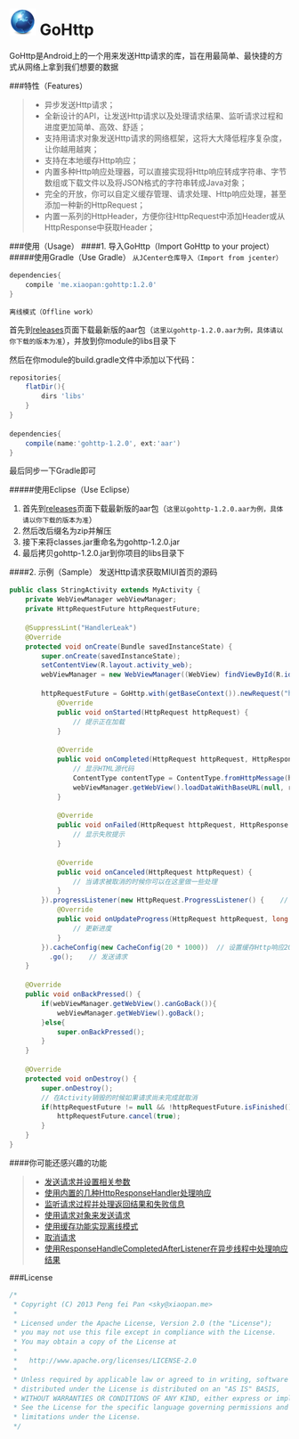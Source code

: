 # ![Logo](docs/logo.png) GoHttp

GoHttp是Android上的一个用来发送Http请求的库，旨在用最简单、最快捷的方式从网络上拿到我们想要的数据

###特性（Features）
>* 异步发送Http请求；
>* 全新设计的API，让发送Http请求以及处理请求结果、监听请求过程和进度更加简单、高效、舒适；
>* 支持用请求对象发送Http请求的网络框架，这将大大降低程序复杂度，让你越用越爽；
>* 支持在本地缓存Http响应；
>* 内置多种Http响应处理器，可以直接实现将Http响应转成字符串、字节数组或下载文件以及将JSON格式的字符串转成Java对象；
>* 完全的开放，你可以自定义缓存管理、请求处理、Http响应处理，甚至添加一种新的HttpRequest；
>* 内置一系列的HttpHeader，方便你往HttpRequest中添加Header或从HttpResponse中获取Header；

###使用（Usage）
####1. 导入GoHttp（Import GoHttp to your project）
#####使用Gradle（Use Gradle）
``从JCenter仓库导入（Import from jcenter）``

```groovy
dependencies{
	compile 'me.xiaopan:gohttp:1.2.0'
}
```

``离线模式（Offline work）``

首先到[releases](https://github.com/xiaopansky/GoHttp/releases)页面下载最新版的aar包（`这里以gohttp-1.2.0.aar为例，具体请以你下载的版本为准`），并放到你module的libs目录下

然后在你module的build.gradle文件中添加以下代码：
```groovy
repositories{
    flatDir(){
        dirs 'libs'
    }
}

dependencies{
    compile(name:'gohttp-1.2.0', ext:'aar')
}
```
最后同步一下Gradle即可

#####使用Eclipse（Use Eclipse）

1. 首先到[releases](https://github.com/xiaopansky/GoHttp/releases)页面下载最新版的aar包（`这里以gohttp-1.2.0.aar为例，具体请以你下载的版本为准`）
2. 然后改后缀名为zip并解压
3. 接下来将classes.jar重命名为gohttp-1.2.0.jar
4. 最后拷贝gohttp-1.2.0.jar到你项目的libs目录下

####2. 示例（Sample）
发送Http请求获取MIUI首页的源码
```java
public class StringActivity extends MyActivity {
	private WebViewManager webViewManager;
    private HttpRequestFuture httpRequestFuture;

	@SuppressLint("HandlerLeak")
	@Override
	protected void onCreate(Bundle savedInstanceState) {
		super.onCreate(savedInstanceState);
		setContentView(R.layout.activity_web);
		webViewManager = new WebViewManager((WebView) findViewById(R.id.web1));

		httpRequestFuture = GoHttp.with(getBaseContext()).newRequest("http://www.miui.com/forum.php", new StringHttpResponseHandler(), new HttpRequest.Listener<String>() {
            @Override
            public void onStarted(HttpRequest httpRequest) {
                // 提示正在加载
            }

            @Override
            public void onCompleted(HttpRequest httpRequest, HttpResponse httpResponse, String responseContent, boolean isCache, boolean isContinueCallback) {
                // 显示HTML源代码
                ContentType contentType = ContentType.fromHttpMessage(httpResponse);
                webViewManager.getWebView().loadDataWithBaseURL(null, responseContent, contentType.getMimeType(), contentType.getCharset("UTF-8"), null);
            }

            @Override
            public void onFailed(HttpRequest httpRequest, HttpResponse httpResponse, HttpRequest.Failure failure, boolean isCache, boolean isContinueCallback) {
                // 显示失败提示
            }

            @Override
            public void onCanceled(HttpRequest httpRequest) {
                // 当请求被取消的时候你可以在这里做一些处理
            }
        }).progressListener(new HttpRequest.ProgressListener() {    // 设置进度监听器
            @Override
            public void onUpdateProgress(HttpRequest httpRequest, long totalLength, long completedLength) {
                // 更新进度
            }
        }).cacheConfig(new CacheConfig(20 * 1000))  // 设置缓存Http响应20秒
          .go();    // 发送请求
	}

	@Override
	public void onBackPressed() {
		if(webViewManager.getWebView().canGoBack()){
			webViewManager.getWebView().goBack();
		}else{
			super.onBackPressed();
		}
	}

    @Override
    protected void onDestroy() {
        super.onDestroy();
        // 在Activity销毁的时候如果请求尚未完成就取消
        if(httpRequestFuture != null && !httpRequestFuture.isFinished()){
            httpRequestFuture.cancel(true);
        }
    }
}
```

####你可能还感兴趣的功能
>* [发送请求并设置相关参数](https://github.com/xiaopansky/GoHttp/wiki/send-http-request)
>* [使用内置的几种HttpResponseHandler处理响应](https://github.com/xiaopansky/GoHttp/wiki/handle-http-response)
>* [监听请求过程并处理返回结果和失败信息](https://github.com/xiaopansky/GoHttp/wiki/listener)
>* [使用请求对象来发送请求](https://github.com/xiaopansky/GoHttp/wiki/use-request-object)
>* [使用缓存功能实现离线模式](https://github.com/xiaopansky/GoHttp/wiki/cache-http-response)
>* [取消请求](https://github.com/xiaopansky/GoHttp/wiki/cancel-request)
>* [使用ResponseHandleCompletedAfterListener在异步线程中处理响应结果](https://github.com/xiaopansky/GoHttp/wiki/ResponseHandleCompletedAfterListener)

###License
```java
/*
 * Copyright (C) 2013 Peng fei Pan <sky@xiaopan.me>
 * 
 * Licensed under the Apache License, Version 2.0 (the "License");
 * you may not use this file except in compliance with the License.
 * You may obtain a copy of the License at
 * 
 *   http://www.apache.org/licenses/LICENSE-2.0
 * 
 * Unless required by applicable law or agreed to in writing, software
 * distributed under the License is distributed on an "AS IS" BASIS,
 * WITHOUT WARRANTIES OR CONDITIONS OF ANY KIND, either express or implied.
 * See the License for the specific language governing permissions and
 * limitations under the License.
 */
```
